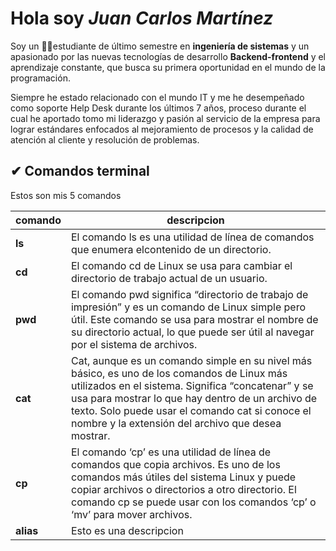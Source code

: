 # Hola soy *Juan Carlos Martínez*

Soy un 👨‍🎓estudiante de último semestre en **ingeniería de sistemas** y un apasionado por las nuevas tecnologías de desarrollo **Backend-frontend** y el aprendizaje constante, que busca su primera oportunidad en el mundo de la programación.

Siempre he estado relacionado con el mundo IT y me he desempeñado como soporte Help Desk durante los últimos 7 años, proceso durante el cual he aportado tomo mi liderazgo y pasión al servicio de la empresa para lograr estándares enfocados al mejoramiento de procesos y la calidad de atención al cliente y resolución de problemas.

## ✔ Comandos terminal

Estos son mis 5 comandos 

|comando | descripcion                 |
|--------|-----------------------------|
|**ls**  |El comando ls es una utilidad de línea de comandos que enumera elcontenido de un directorio.      |
|**cd**  |El comando cd de Linux se usa para cambiar el directorio de trabajo actual de un usuario.     |
|**pwd** |El comando pwd significa “directorio de trabajo de impresión” y es un comando de Linux simple pero útil. Este comando se usa para mostrar el nombre de su directorio actual, lo que puede ser útil al navegar por el sistema de archivos.      |
|**cat**     |Cat, aunque es un comando simple en su nivel más básico, es uno de los comandos de Linux más utilizados en el sistema. Significa “concatenar” y se usa para mostrar lo que hay dentro de un archivo de texto. Solo puede usar el comando cat si conoce el nombre y la extensión del archivo que desea mostrar.     |
|**cp**  |El comando ‘cp’ es una utilidad de línea de comandos que copia archivos. Es uno de los comandos más útiles del sistema Linux y puede copiar archivos o directorios a otro directorio. El comando cp se puede usar con los comandos ‘cp’ o ‘mv’ para mover archivos.      |
|**alias**   |Esto es una descripcion      |
